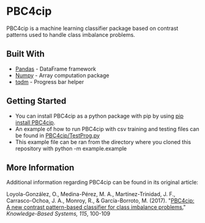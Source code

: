 # PBC4cip
PBC4cip is a machine learning classifier package based on contrast patterns used to handle class imbalance problems.

## Built With

* [Pandas](https://pandas.pydata.org) - DataFrame framework
* [Numpy](https://numpy.org) - Array computation package
* [tqdm](https://tqdm.github.io/) - Progress bar helper

## Getting Started
* You can install PBC4cip as a python package with pip by using [pip install PBC4cip](https://pypi.org/project/PBC4cip/).
* An example of how to run PBC4cip with csv training and testing files can be found in [PBC4cip/TestProg.py](https://github.com/octavioloyola/PBC4cip/blob/master/PBC4cip/example/example.py)
* This example file can be ran from the directory where you cloned this repository with python -m example.example 


## More Information
Additional information regarding PBC4cip can be found in its original article:

Loyola-González, O., Medina-Pérez, M. A., Martínez-Trinidad, J. F., Carrasco-Ochoa, J. A., Monroy, R., & García-Borroto, M. (2017). "[PBC4cip: A new contrast pattern-based classifier for class imbalance problems.](https://doi.org/10.1016/j.knosys.2016.10.018)" *Knowledge-Based Systems, 115*, 100-109

